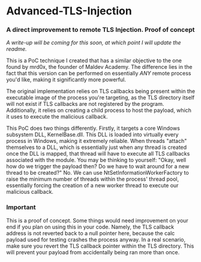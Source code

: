 # Advanced-TLS-Injection
### A direct improvement to remote TLS Injection. Proof of concept

*A write-up will be coming for this soon, at which point I will update the readme.*

This is a PoC technique I created that has a similar objective to the one found by mrd0x, the founder of Maldev Academy.
The difference lies in the fact that this version can be performed on essentially *ANY* remote process you'd like,
making it significantly more powerful.

The original implementation relies on TLS callbacks being present within the executable image of the process you're targeting, 
as the TLS directory itself will not exist if TLS callbacks are not registered by the program. Additionally, it relies on creating a 
child process to host the payload, which it uses to execute the malicious callback.

This PoC does two things differently. Firstly, it targets a core Windows subsystem DLL, KernelBase.dll. This DLL is loaded into virtually every
process in Windows, making it extremely reliable. When threads "attach" themselves to a DLL, which is essentially just when any thread is created once
the DLL is mapped, that thread will have to execute all TLS callbacks associated with the module.
You may be thinking to yourself: "Okay, well how do we trigger the payload then? Do we have to wait around for a new thread to be created?" No.
We can use NtSetInformationWorkerFactory to raise the minimum number of threads within the process' thread pool, essentially forcing the creation of a new 
worker thread to execute our malicious callback.

### Important
This is a proof of concept. Some things would need improvement on your end if you plan on using this in your code.
Namely, the TLS callback address is not reverted back to a null pointer here, because the calc payload used for testing
crashes the process anyway. In a real scenario, make sure you revert the TLS callback pointer within the TLS directory. This will 
prevent your payload from accidentally being ran more than once.
